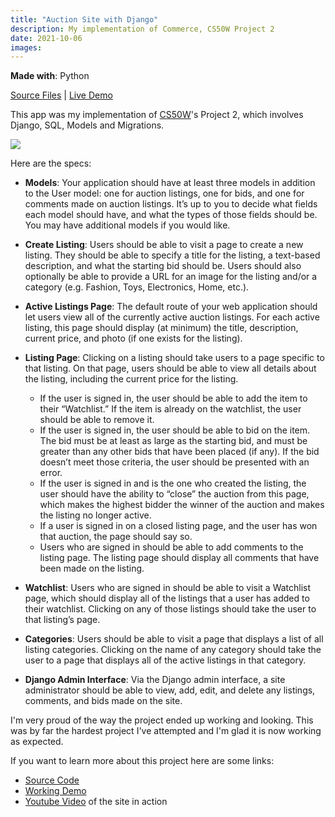 ```yaml
---
title: "Auction Site with Django"
description: My implementation of Commerce, CS50W Project 2
date: 2021-10-06
images:
---
```


**Made with**: <i class="fab fa-python"></i> Python

[Source Files](https://github.com/mariobox/cs50w-commerce) | [Live Demo](http://mariosanchezcarrion.com:8000) 

This app was my implementation of [CS50W](https://cs50.harvard.edu/web/2020/projects/2/commerce/)'s Project 2, which involves Django, SQL, Models and Migrations.

<img src="/img/commerce.jpg" />

Here are the specs:

* **Models**: Your application should have at least three models in addition to the User model: one for auction listings, one for bids, and one for comments made on auction listings. It’s up to you to decide what fields each model should have, and what the types of those fields should be. You may have additional models if you would like.

* **Create Listing**: Users should be able to visit a page to create a new listing. They should be able to specify a title for the listing, a text-based description, and what the starting bid should be. Users should also optionally be able to provide a URL for an image for the listing and/or a category (e.g. Fashion, Toys, Electronics, Home, etc.).

* **Active Listings Page**: The default route of your web application should let users view all of the currently active auction listings. For each active listing, this page should display (at minimum) the title, description, current price, and photo (if one exists for the listing).

* **Listing Page**: Clicking on a listing should take users to a page specific to that listing. On that page, users should be able to view all details about the listing, including the current price for the listing.

    * If the user is signed in, the user should be able to add the item to their “Watchlist.” If the item is already on the watchlist, the user should be able to remove it.
    * If the user is signed in, the user should be able to bid on the item. The bid must be at least as large as the starting bid, and must be greater than any other bids that have been placed (if any). If the bid doesn’t meet those criteria, the user should be presented with an error.
    * If the user is signed in and is the one who created the listing, the user should have the ability to “close” the auction from this page, which makes the highest bidder the winner of the auction and makes the listing no longer active.
    * If a user is signed in on a closed listing page, and the user has won that auction, the page should say so.
    * Users who are signed in should be able to add comments to the listing page. The listing page should display all comments that have been made on the listing.

* **Watchlist**: Users who are signed in should be able to visit a Watchlist page, which should display all of the listings that a user has added to their watchlist. Clicking on any of those listings should take the user to that listing’s page.

* **Categories**: Users should be able to visit a page that displays a list of all listing categories. Clicking on the name of any category should take the user to a page that displays all of the active listings in that category.

* **Django Admin Interface**: Via the Django admin interface, a site administrator should be able to view, add, edit, and delete any listings, comments, and bids made on the site.

I'm very proud of the way the project ended up working and looking. This was by far the hardest project I've attempted and I'm glad it is now working as expected.

If you want to learn more about this project here are some links:

* [Source Code](https://github.com/mariobox/cs50w-commerce)
* [Working Demo](http://mariosanchezcarrion.com:8000)
* [Youtube Video](https://youtu.be/8TZa5IB4Q-g) of the site in action
